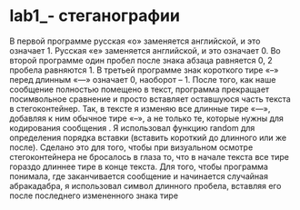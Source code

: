 # lab1_- стеганографии


В первой программе русская «о» заменяется английской, и это означает 1. Русская «е» заменяется английской, и это означает 0. Во второй программе один пробел после знака абзаца равняется 0, 2 пробела равняются 1. В третьей программе знак короткого тире «–» перед длинным «—» означает 0, наоборот – 1. 
После того, как наше сообщение полностью помещено в текст, программа прекращает посимвольное сравнение и просто вставляет оставшуюся часть текста в стегоконтейнер. Так, в тексте я изменяю все длинные тире «—», добавляя к ним обычное тире «–», а не только те, которые нужны для кодирования сообщения . Я использовал функцию random для определения порядка вставки (вставить короткий до длинного или же после). Сделано это для того, чтобы при визуальном осмотре стегоконтейнера не бросалось в глаза то, что в начале текста все тире гораздо длиннее тире в конце текста. Для того, чтобы программа понимала, где заканчивается сообщение и начинается случайная абракадабра, я использовал символ длинного пробела, вставляя его после последнего измененного знака тире
